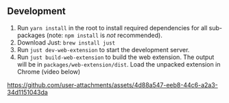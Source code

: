 ## Development
1. Run `yarn install` in the root to install required dependencies for all sub-packages (note: `npm install` is _not_ recommended).
2. Download Just: `brew install just`
3. Run `just dev-web-extension` to start the development server.
4. Run `just build-web-extension` to build the web extension. The output will be in `packages/web-extension/dist`. Load the unpacked extension in Chrome (video below)




https://github.com/user-attachments/assets/4d88a547-eeb8-44c6-a2a3-34d1151043da

